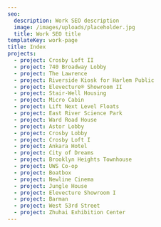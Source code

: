 ```yaml
---
seo:
  description: Work SEO description
  image: /images/uploads/placeholder.jpg
  title: Work SEO title
templateKey: work-page
title: Index
projects:
  - project: Crosby Loft II
  - project: 740 Broadway Lobby
  - project: The Lawrence
  - project: Riverside Kiosk for Harlem Public
  - project: Elevecture® Showroom II
  - project: Stair-Well Housing
  - project: Micro Cabin
  - project: Lift Next Level Floats
  - project: East River Science Park
  - project: Ward Road House
  - project: Astor Lobby
  - project: Crosby Lobby
  - project: Crosby Loft I
  - project: Ankara Hotel
  - project: City of Dreams
  - project: Brooklyn Heights Townhouse
  - project: UWS Co-op
  - project: Boatbox
  - project: Newline Cinema
  - project: Jungle House
  - project: Elevecture Showroom I
  - project: Barman
  - project: West 53rd Street
  - project: Zhuhai Exhibition Center
---
```


